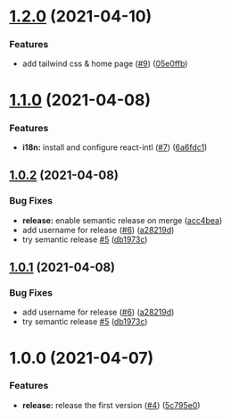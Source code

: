 <a name="1.2.0"></a>
# [1.2.0](https://github.com/journeedotme/www.journee.me/compare/v1.1.0...v1.2.0) (2021-04-10)


### Features

* add tailwind css & home page ([#9](https://github.com/journeedotme/www.journee.me/issues/9)) ([05e0ffb](https://github.com/journeedotme/www.journee.me/commit/05e0ffb))



<a name="1.1.0"></a>
# [1.1.0](https://github.com/journeedotme/www.journee.me/compare/v1.0.2...v1.1.0) (2021-04-08)


### Features

* **i18n:** install and configure react-intl ([#7](https://github.com/journeedotme/www.journee.me/issues/7)) ([6a6fdc1](https://github.com/journeedotme/www.journee.me/commit/6a6fdc1))



<a name="1.0.2"></a>
## [1.0.2](https://github.com/journeedotme/www.journee.me/compare/v1.0.0...v1.0.2) (2021-04-08)


### Bug Fixes

* **release:** enable semantic release on merge ([acc4bea](https://github.com/journeedotme/www.journee.me/commit/acc4bea))
* add username for release ([#6](https://github.com/journeedotme/www.journee.me/issues/6)) ([a28219d](https://github.com/journeedotme/www.journee.me/commit/a28219d))
* try semantic release [#5](https://github.com/journeedotme/www.journee.me/issues/5) ([db1973c](https://github.com/journeedotme/www.journee.me/commit/db1973c))



<a name="1.0.1"></a>
## [1.0.1](https://github.com/journeedotme/www.journee.me/compare/v1.0.0...v1.0.1) (2021-04-08)


### Bug Fixes

* add username for release ([#6](https://github.com/journeedotme/www.journee.me/issues/6)) ([a28219d](https://github.com/journeedotme/www.journee.me/commit/a28219d))
* try semantic release [#5](https://github.com/journeedotme/www.journee.me/issues/5) ([db1973c](https://github.com/journeedotme/www.journee.me/commit/db1973c))



<a name="1.0.0"></a>
# 1.0.0 (2021-04-07)


### Features

* **release:** release the first version ([#4](https://github.com/journeedotme/www.journee.me/issues/4)) ([5c795e0](https://github.com/journeedotme/www.journee.me/commit/5c795e0))



